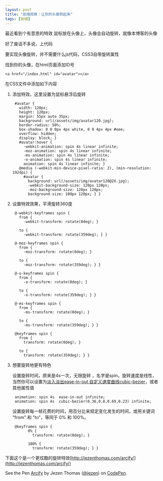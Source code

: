 ```yaml
---
layout: post
title: "前端观察：让你的头像转起来"
tags: [前端]
---
```


最近看到个有意思的特效
鼠标放在头像上，头像会自动旋转，就像本博客的头像

好了废话不多说，上代码

要实现头像旋转，并不需要什么js代码，CSS3自带旋转属性

找到你的头像，在html页面添加ID号

	<a href="/index.html" id="avatar"></a>

在CSS文件中添加如下内容

1. 添加特效。这里设置为鼠标悬浮后旋转

		#avatar {
		  width: 120px;
		  height: 120px;
		  margin: 55px auto 35px;
		  background: url(/assets/img/avatar120.jpg);
		  border-radius: 50%;
		  box-shadow: 0 0 0px 4px white, 0 0 4px 4px #eee;
		  overflow: hidden;
		  display: block; }
		  #avatar:hover {
		    -webkit-animation: spin 4s linear infinite;
		    -moz-animation: spin 4s linear infinite;
		    -ms-animation: spin 4s linear infinite;
		    -o-animation: spin 4s linear infinite;
		    animation: spin 4s linear infinite; }
		  @media (-webkit-min-device-pixel-ratio: 2), (min-resolution: 192dpi) {
		    #avatar {
		      background: url(/assets/img/avatar120@2X.jpg);
		      -webkit-background-size: 120px 120px;
		      -moz-background-size: 120px 120px;
		      background-size: 100px 120px; } }
		      
2. 设置特效效果，平滑旋转360度
		      
		@-webkit-keyframes spin {
		  from {
		    -webkit-transform: rotate(0deg); }
		
		  to {
		    -webkit-transform: rotate(359deg); } }
		
		@-moz-keyframes spin {
		  from {
		    -moz-transform: rotate(0deg); }
		
		  to {
		    -moz-transform: rotate(359deg); } }
		
		@-o-keyframes spin {
		  from {
		    -o-transform: rotate(0deg); }
		
		  to {
		    -o-transform: rotate(359deg); } }
		
		@-ms-keyframes spin {
		  from {
		    -ms-transform: rotate(0deg); }
		
		  to {
		    -ms-transform: rotate(359deg); } }
		
		@keyframes spin {
		  from {
		    transform: rotate(0deg); }
		
		  to {
		    transform: rotate(359deg); } }


3. 想要旋转地更有特色

	设置旋转时间，原来是4s一次，无限旋转	，名字是spin，旋转速度是线性，当然你可以设置为[淡入淡出ease-in-out,自定义速度曲线cubic-bezier](http://www.w3school.com.cn/cssref/pr_animation-timing-function.asp)，或者其他属性值
	
	
		animation: spin 4s  ease-in-out infinite;
		animation: spin 4s  cubic-bezier(0.36,0.8,0.69,0.23) infinite;

	设置旋转每一帧花费的时间，用百分比来规定变化发生的时间，或用关键词 "from" 和 "to"，等同于 0% 和 100%。
	
	
		@keyframes spin {
			  0% {
			    transform: rotate(0deg); }
			
			  100% {
			    transform: rotate(359deg); } }
		

下面这个是一个更炫酷的旋转特效[http://jezenthomas.com/arcify/](http://jezenthomas.com/arcify/)

<p data-height="268" data-theme-id="0" data-slug-hash="CAHsk" data-default-tab="result" data-user="jezen" class='codepen'>See the Pen <a href='http://codepen.io/jezen/pen/CAHsk/'>Arcify</a> by Jezen Thomas (<a href='http://codepen.io/jezen'>@jezen</a>) on <a href='http://codepen.io'>CodePen</a>.</p>
<script async src="//assets.codepen.io/assets/embed/ei.js"></script>